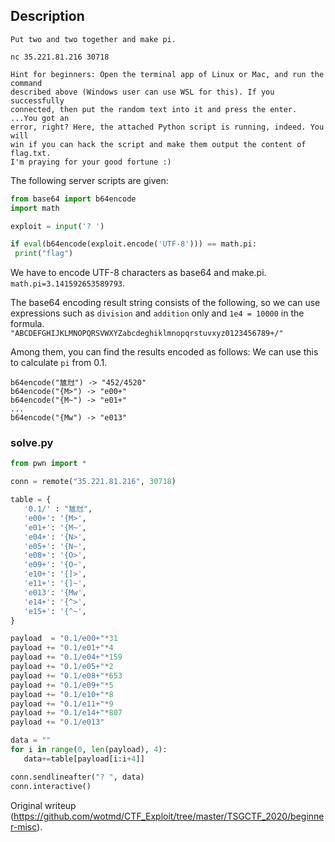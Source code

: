 ## Description

```  
Put two and two together and make pi.

nc 35.221.81.216 30718

Hint for beginners: Open the terminal app of Linux or Mac, and run the command
described above (Windows user can use WSL for this). If you successfully
connected, then put the random text into it and press the enter. ...You got an
error, right? Here, the attached Python script is running, indeed. You will
win if you can hack the script and make them output the content of flag.txt.
I'm praying for your good fortune :)  
```

The following server scripts are given:

```python  
from base64 import b64encode  
import math

exploit = input('? ')

if eval(b64encode(exploit.encode('UTF-8'))) == math.pi:  
 print("flag")

```

We have to encode UTF-8 characters as base64 and make.pi.
`math.pi=3.141592653589793`.

The base64 encoding result string consists of the following, so we can use
expressions such as `division` and `addition` only and `1e4 = 10000` in the
formula.  
`"ABCDEFGHIJKLMNOPQRSVWXYZabcdeghiklmnopqrstuvxyz0123456789+/"`

Among them, you can find the results encoded as follows: We can use this to
calculate `pi` from 0.1.

```  
b64encode("㝿㝴") -> "452/4520"  
b64encode("{M>") -> "e00+"  
b64encode("{M~") -> "e01+"  
...  
b64encode("{Mw") -> "e013"  
```

### solve.py

```python  
from pwn import *

conn = remote("35.221.81.216", 30718)

table = {  
   '0.1/' : "㝿㝴",  
   'e00+': '{M>',  
   'e01+': '{M~',  
   'e04+': '{N>',  
   'e05+': '{N~',  
   'e08+': '{O>',  
   'e09+': '{O~',  
   'e10+': '{]>',  
   'e11+': '{]~',  
   'e013': '{Mw',  
   'e14+': '{^>',  
   'e15+': '{^~',  
}

payload  = "0.1/e00+"*31  
payload += "0.1/e01+"*4  
payload += "0.1/e04+"*159  
payload += "0.1/e05+"*2  
payload += "0.1/e08+"*653  
payload += "0.1/e09+"*5  
payload += "0.1/e10+"*8  
payload += "0.1/e11+"*9  
payload += "0.1/e14+"*807  
payload += "0.1/e013"

data = ""  
for i in range(0, len(payload), 4):  
   data+=table[payload[i:i+4]]

conn.sendlineafter("? ", data)  
conn.interactive()  
```

Original writeup
(https://github.com/wotmd/CTF_Exploit/tree/master/TSGCTF_2020/beginner-misc).